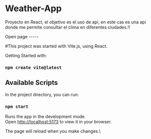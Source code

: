 # Weather-App
Proyecto en React, el objetivo es el uso de api, en este cas es una api donde me permite consultar el clima en diferentes ciudades.!!


Open page -----

#This project was started with Vite.js, using React.

Getting Started with:

### `npm create vite@latest`

## Available Scripts

In the project directory, you can run:

### `npm start`

Runs the app in the development mode.\
Open [http://localhost:5173](http://localhost:5173) to view it in your browser.

The page will reload when you make changes.\
